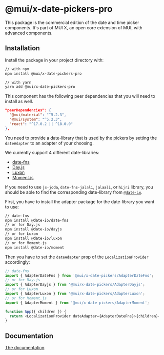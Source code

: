 # @mui/x-date-pickers-pro

This package is the commercial edition of the date and time picker components.
It's part of MUI X, an open core extension of MUI, with advanced components.

## Installation

Install the package in your project directory with:

```sh
// with npm
npm install @mui/x-date-pickers-pro

// with yarn
yarn add @mui/x-date-pickers-pro
```

This component has the following peer dependencies that you will need to install as well.

```json
"peerDependencies": {
  "@mui/material": "^5.2.3",
  "@mui/system": "^5.2.3",
  "react": "^17.0.2 || ^18.0.0"
},
```

You need to provide a date-library that is used by the pickers by setting the `dateAdapter` to an adapter of your choosing.

We currently support 4 different date-libraries:

- [date-fns](https://date-fns.org/)
- [Day.js](https://day.js.org/)
- [Luxon](https://moment.github.io/luxon/#/)
- [Moment.js](https://momentjs.com/)

If you need to use `js-joda`, `date-fns-jalali`, `jalaali`, or `hijri` library, you should be able to find the corresponding date-library from [`@date-io`](https://github.com/dmtrKovalenko/date-io#projects).

First, you have to install the adapter package for the date-library you want to use:

```sh
// date-fns
npm install @date-io/date-fns
// or for Day.js
npm install @date-io/dayjs
// or for Luxon
npm install @date-io/luxon
// or for Moment.js
npm install @date-io/moment
```

Then you have to set the `dateAdapter` prop of the `LocalizationProvider` accordingly:

```js
// date-fns
import { AdapterDateFns } from '@mui/x-date-pickers/AdapterDateFns';
// or for Day.js
import { AdapterDayjs } from '@mui/x-date-pickers/AdapterDayjs';
// or for Luxon
import { AdapterLuxon } from '@mui/x-date-pickers/AdapterLuxon';
// or for Moment.js
import { AdapterMoment } from '@mui/x-date-pickers/AdapterMoment';

function App({ children }) {
  return <LocalizationProvider dateAdapter={AdapterDateFns}>{children}</LocalizationProvider>;
}
```

## Documentation

[The documentation](https://mui.com/x/react-date-pickers/getting-started/)
